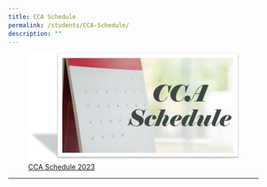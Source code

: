 ```yaml
---
title: CCA Schedule
permalink: /students/CCA-Schedule/
description: ""
---
```

<figure><a href="/files/Students/2023%20CCA%20Schedule%20and%20Deployment.pdf">
<img src="/images/Students/CCA%20Schedule.png" style="width:500px;">CCA Schedule 2023</a></figure>

----------------------------------------------------------------------------
